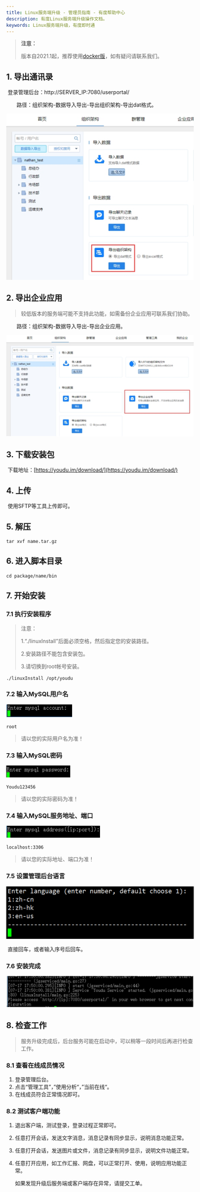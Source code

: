 ```yaml
---
title: Linux服务端升级 - 管理员指南 - 有度帮助中心
description: 有度Linux服务端升级操作文档。
keywords: Linux服务端升级，有度即时通
---
```


> **注意：**
>
> 版本自2021.1起，推荐使用[docker版](a01_00021.md)，如有疑问请联系我们。

## 1. 导出通讯录

​		登录管理后台：http://SERVER_IP:7080/userportal/

　　路径：组织架构-数据导入导出-导出组织架构-导出dat格式。

![img](res/a01_00007/wps19.jpg)

## 2. 导出企业应用

> 较低版本的服务端可能不支持此功能，如需备份企业应用可联系我们协助。

　　路径：组织架构-数据导入导出-导出企业应用。

![img](res/a01_00007/wps20.jpg)

## 3. 下载安装包

​		下载地址：[https://youdu.im/download/](https://youdu.im/download/)

## 4. 上传

​	使用SFTP等工具上传即可。

## 5. 解压

```
tar xvf name.tar.gz
```

## 6. 进入脚本目录

```
cd package/name/bin
```

## 7. 开始安装

### 7.1 执行安装程序

> 注意：
>
> 1.“./linuxInstall”后面必须空格，然后指定您的安装路径。
>
> 2.安装路径不能包含安装包。
>
> 3.请切换到root帐号安装。

```
./linuxInstall /opt/youdu
```

### 7.2 输入MySQL用户名

![](res/a01_00008/wps1.jpg)

```
root
```

> 请以您的实际用户名为准！

### 7.3 输入MySQL密码

![](res/a01_00008/wps2.jpg)

```
Youdu123456
```

> 请以您的实际密码为准！

### 7.4 输入MySQL服务地址、端口

![](res/a01_00008/wps3.jpg)

```
localhost:3306
```

> 请以您的实际地址、端口为准！

### 7.5 设置管理后台语言

![](res/a01_00008/image-20200822180207119.png)

​	直接回车，或者输入序号后回车。

### 7.6 安装完成

![](res/a01_00008/wps4-1605257958539.jpg)

## 8. 检查工作

> 服务升级完成后，后台服务可能在启动中，可以稍等一段时间后再进行检查工作。

###  8.1 查看在线成员情况

1. 登录管理后台。
2. 点击“管理工具”，”使用分析“，”当前在线“。
3. 在线成员符合正常情况即可。

### 8.2 测试客户端功能

1. 退出客户端，测试登录，登录过程正常即可。

2. 任意打开会话，发送文字消息，消息记录有同步显示，说明消息功能正常。

3. 任意打开会话，发送图片或文件，消息记录有同步显示，说明文件功能正常。

4. 任意打开应用，如工作汇报、网盘，可以正常打开、使用，说明应用功能正常。

   如果发现升级后服务端或客户端存在异常，请提交工单。

